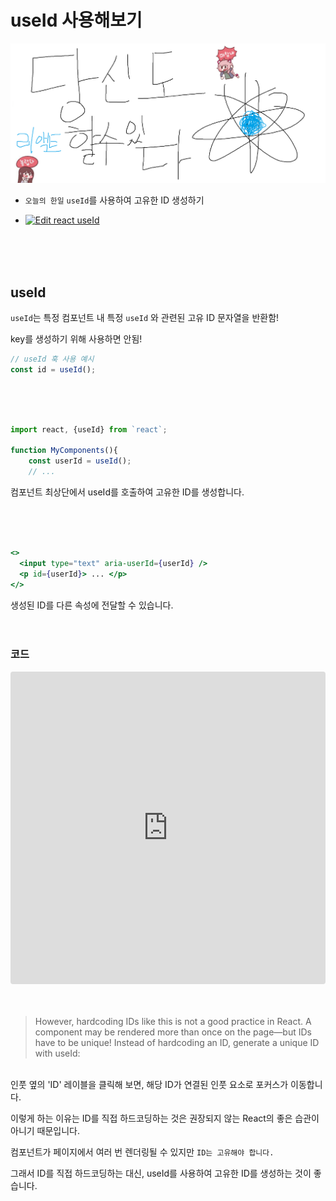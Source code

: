 # useId 사용해보기

![Alt text](../images/canIReactBG/%EB%8B%B9%EC%8B%A0%EB%8F%84%ED%95%A0%EC%88%98%EC%9E%88%EB%8B%A4%EB%A6%AC%EC%95%A1%ED%8A%B8.png)

- `오늘의 한일` `useId`를 사용하여 고유한 ID 생성하기
- [![Edit react useId](https://codesandbox.io/static/img/play-codesandbox.svg)](https://codesandbox.io/s/react-useid-t4vwn6?autoresize=1&fontsize=14&hidenavigation=1&module=%2Fsrc%2FApp.js&theme=dark)

  <br/>
  <br/>
  <br/>

## useId

`useId`는 특정 컴포넌트 내 특정 `useId` 와 관련된 고유 ID 문자열을 반환함!

key를 생성하기 위해 사용하면 안됨!

```jsx
// useId 훅 사용 예시
const id = useId();
```

<br/>
<br/>
<br/>

```jsx
import react, {useId} from `react`;

function MyComponents(){
    const userId = useId();
    // ...
```

컴포넌트 최상단에서 useId를 호출하여 고유한 ID를 생성합니다.

<br/>
<br/>
<br/>

```jsx
<>
  <input type="text" aria-userId={userId} />
  <p id={userId}> ... </p>
</>
```

생성된 ID를 다른 속성에 전달할 수 있습니다.
<br/>
<br/>
<br/>

### 코드

<iframe src="https://codesandbox.io/embed/react-useid-9dg93p?fontsize=14&hidenavigation=1&theme=dark"
     style="width:100%; height:500px; border:0; border-radius: 4px; overflow:hidden;"
     title="react useId"
     allow="accelerometer; ambient-light-sensor; camera; encrypted-media; geolocation; gyroscope; hid; microphone; midi; payment; usb; vr; xr-spatial-tracking"
     sandbox="allow-forms allow-modals allow-popups allow-presentation allow-same-origin allow-scripts"
   ></iframe>

<br/>
<br/>
<br/>

<blockquote>
However, hardcoding IDs like this is not a good practice in React. A component may be rendered more than once on the page—but IDs have to be unique! Instead of hardcoding an ID, generate a unique ID with useId:
</blockquote>
<br/>
인풋 옆의 'ID' 레이블을 클릭해 보면, 해당 ID가 연결된 인풋 요소로 포커스가 이동합니다.

이렇게 하는 이유는 ID를 직접 하드코딩하는 것은 권장되지 않는 React의 좋은 습관이 아니기 때문입니다.

컴포넌트가 페이지에서 여러 번 렌더링될 수 있지만 `ID는 고유해야 합니다.`

그래서 ID를 직접 하드코딩하는 대신, useId를 사용하여 고유한 ID를 생성하는 것이 좋습니다.
